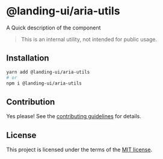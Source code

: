 # @landing-ui/aria-utils

A Quick description of the component

> This is an internal utility, not intended for public usage.

## Installation

```sh
yarn add @landing-ui/aria-utils
# or
npm i @landing-ui/aria-utils
```

## Contribution

Yes please! See the
[contributing guidelines](https://github.com/PanagiotisPitsikoulis/landing.ui/blob/master/CONTRIBUTING.md)
for details.

## License

This project is licensed under the terms of the
[MIT license](https://github.com/PanagiotisPitsikoulis/landing.ui/blob/master/LICENSE).
